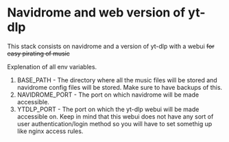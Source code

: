 # Navidrome and web version of yt-dlp
This stack consists on navidrome and a version of yt-dlp with a webui ~~for easy pirating of music~~

Explenation of all env variables.
1. BASE_PATH - The directory where all the music files will be stored and navidrome config files will be stored. Make sure to have backups of this.
2. NAVIDROME_PORT - The port on which navidrome will be made accessible.
3. YTDLP_PORT - The port on which the yt-dlp webui will be made accessible on. Keep in mind that this webui does not have any sort of user authentication/login method so you will have to set somethig up like nginx access rules.